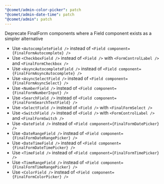 ```yaml
---
"@comet/admin-color-picker": patch
"@comet/admin-date-time": patch
"@comet/admin": patch
---
```


Deprecate FinalForm components where a Field component exists as a simpler alternative

-   Use `<AutocompleteField />` instead of `<Field component={FinalFormAutocomplete} />`
-   Use `<CheckboxField />` instead of `<Field />` with `<FormControlLabel />` and `<FinalFormCheckbox />`
-   Use `<AsyncAutocompleteField />` instead of `<Field component={FinalFormAsyncAutocomplete} />`
-   Use `<AsyncSelectField />` instead of `<Field component={FinalFormAsyncSelect} />`
-   Use `<NumberField />` instead of `<Field component={FinalFormNumberInput} />`
-   Use `<SearchField />` instead of `<Field component={FinalFormSearchTextField} />`
-   Use `<SelectField />` instead of `<Field />` with `<FinalFormSelect />`
-   Use `<SwitchField />` instead of `<Field />` with `<FormControlLabel />` and `<FinalFormSwitch />`
-   Use `<DateField />` instead of `<Field component={FinalFormDatePicker} />`
-   Use `<DateRangeField />` instead of `<Field component={FinalFormDateRangePicker} />`
-   Use `<DateTimeField />` instead of `<Field component={FinalFormDateTimePicker} />`
-   Use `<TimeField />` instead of `<Field component={FinalFormTimePicker} />`
-   Use `<TimeRangeField />` instead of `<Field component={FinalFormTimeRangePicker} />`
-   Use `<ColorField />` instead of `<Field component={FinalFormColorPicker} />`
